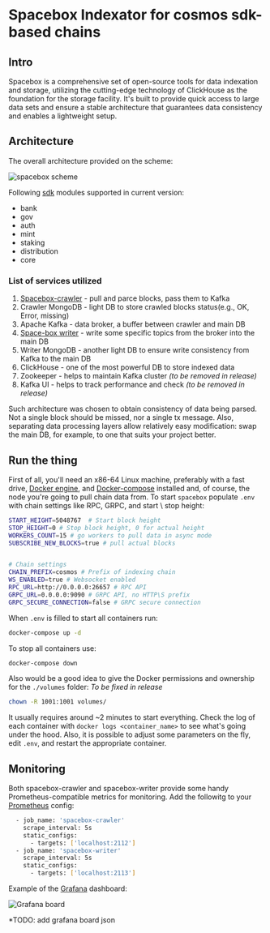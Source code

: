 # Spacebox Indexator for cosmos sdk-based chains

## Intro

Spacebox is a comprehensive set of open-source tools for data indexation and storage, utilizing the cutting-edge technology of ClickHouse as the foundation for the storage facility. It's built to provide quick access to large data sets and ensure a stable architecture that guarantees data consistency and enables a lightweight setup.

## Architecture

The overall architecture provided on the scheme:

![spacebox scheme](https://gateway.ipfs.cybernode.ai/ipfs/QmTM5gzuM8HTrQEVgxkHffRByVg2u42ybUYLjrVtitG3Je)

Following [sdk](https://github.com/cosmos/cosmos-sdk/tree/v0.45.13/x) modules supported in current version:

- bank
- gov
- auth
- mint
- staking
- distribution
- core

### List of services utilized

1. [Spacebox-crawler](https://github.com/bro-n-bro/spacebox-crawler) - pull and parce blocks, pass them to Kafka
2. Crawler MongoDB - light DB to store crawled blocks status(e.g., OK, Error, missing)
3. Apache Kafka - data broker, a buffer between crawler and main DB
4. [Space-box writer](https://github.com/bro-n-bro/spacebox-writer) - write some specific topics from the broker into the main DB
5. Writer MongoDB - another light DB to ensure write consistency from Kafka to the main DB
6. ClickHouse - one of the most powerful DB to store indexed data
7. Zookeeper - helps to maintain Kafka cluster *(to be removed in release)*
8. Kafka UI - helps to track performance and check  *(to be removed in release)*

Such architecture was chosen to obtain consistency of data being parsed. Not a single block should be missed, nor a single tx message. Also, separating data processing layers allow relatively easy modification: swap the main DB, for example, to one that suits your project better.

## Run the thing

First of all, you'll need an x86-64 Linux machine, preferably with a fast drive, [Docker engine](https://docs.docker.com/engine/install/), and [Docker-compose](https://docs.docker.com/compose/install/) installed and, of course, the node you're going to pull chain data from.
To start `spacebox` populate `.env` with chain settings like RPC, GRPC, and start \ stop height:

```bash
START_HEIGHT=5048767  # Start block height
STOP_HEIGHT=0 # Stop block height, 0 for actual height
WORKERS_COUNT=15 # go workers to pull data in async mode
SUBSCRIBE_NEW_BLOCKS=true # pull actual blocks


# Chain settings
CHAIN_PREFIX=cosmos # Prefix of indexing chain
WS_ENABLED=true # Websocket enabled
RPC_URL=http://0.0.0.0:26657 # RPC API
GRPC_URL=0.0.0.0:9090 # GRPC API, no HTTP\S prefix
GRPC_SECURE_CONNECTION=false # GRPC secure connection
```

When `.env` is filled to start all containers run:

```bash
docker-compose up -d
```

To stop all containers use:

```bash
docker-compose down
```

Also would be a good idea to give the Docker permissions and ownership for the `./volumes` folder:
*To be fixed in release*

```bash
chown -R 1001:1001 volumes/
```

It usually requires around ~2 minutes to start everything. Check the log of each container with `docker logs <container_name>` to see what's going under the hood. Also, it is possible to adjust some parameters on the fly, edit `.env`, and restart the appropriate container.

## Monitoring

Both spacebox-crawler and spacebox-writer provide some handy Prometheus-compatible metrics for monitoring.
Add the followitg to your [Prometheus](https://github.com/prometheus/prometheus) config:

```bash
  - job_name: 'spacebox-crawler'
    scrape_interval: 5s
    static_configs:
      - targets: ['localhost:2112']
  - job_name: 'spacebox-writer'
    scrape_interval: 5s
    static_configs:
      - targets: ['localhost:2113']
```

Example of the [Grafana](https://github.com/grafana/grafana) dashboard:

![Grafana board](https://gateway.ipfs.cybernode.ai/ipfs/QmbAhZFPHHUd1DwDdRn1syqwYasQAaxAPfu3KEk8YyufY9)

*TODO: add grafana board json
